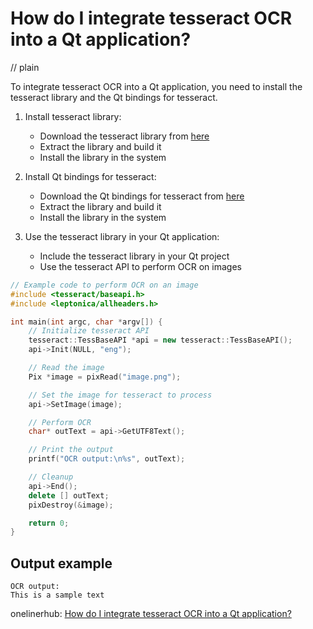 # How do I integrate tesseract OCR into a Qt application?
// plain

To integrate tesseract OCR into a Qt application, you need to install the tesseract library and the Qt bindings for tesseract.

1. Install tesseract library:
   * Download the tesseract library from [here](https://github.com/tesseract-ocr/tesseract/wiki/Compiling)
   * Extract the library and build it
   * Install the library in the system

2. Install Qt bindings for tesseract:
   * Download the Qt bindings for tesseract from [here](https://github.com/tesseract-ocr/tesseract/wiki/Qt-Support)
   * Extract the library and build it
   * Install the library in the system

3. Use the tesseract library in your Qt application:
   * Include the tesseract library in your Qt project
   * Use the tesseract API to perform OCR on images

```c++
// Example code to perform OCR on an image
#include <tesseract/baseapi.h>
#include <leptonica/allheaders.h>

int main(int argc, char *argv[]) {
    // Initialize tesseract API
    tesseract::TessBaseAPI *api = new tesseract::TessBaseAPI();
    api->Init(NULL, "eng");

    // Read the image
    Pix *image = pixRead("image.png");

    // Set the image for tesseract to process
    api->SetImage(image);

    // Perform OCR
    char* outText = api->GetUTF8Text();

    // Print the output
    printf("OCR output:\n%s", outText);

    // Cleanup
    api->End();
    delete [] outText;
    pixDestroy(&image);

    return 0;
}
```

## Output example

```
OCR output:
This is a sample text
```

onelinerhub: [How do I integrate tesseract OCR into a Qt application?](https://onelinerhub.com/tesseract-ocr/how-do-i-integrate-tesseract-ocr-into-a-qt-application)